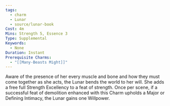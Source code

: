 ```yaml
---
tags:
  - charm
  - Lunar
  - source/lunar-book
Cost: 4m
Mins: Strength 5, Essence 3
Type: Supplemental
Keywords:
  - None
Duration: Instant
Prerequisite Charms:
  - "[[Many-Beasts Might]]"
---
```

Aware of the presence of her every muscle and bone and how they must come together as she acts, the Lunar bends the world to her will. She adds a free full Strength Excellency to a feat of strength. Once per scene, if a successful feat of demolition enhanced with this Charm upholds a Major or Defining Intimacy, the Lunar gains one Willpower.